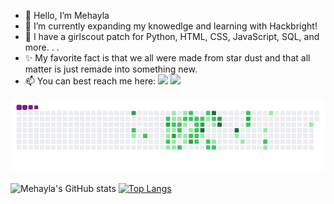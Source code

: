 - 👋 Hello, I’m Mehayla
- 🌱 I’m currently expanding my knowedlge and learning with Hackbright!
- 👀 I have a girlscout patch for Python, HTML, CSS, JavaScript, SQL, and more. . . 
- ✨ My favorite fact is that we all were made from star dust and that all matter is just remade into something new.
- 📫 You can best reach me here: <a href = "mailto:MehaylaC@gmail.com"><img src="https://img.shields.io/badge/-Gmail-%23333?style=for-the-badge&logo=gmail&logoColor=white" target="_blank"></a> <a href="https://www.linkedin.com/in/mehayla/" target="_blank"><img src="https://img.shields.io/badge/-LinkedIn-%230077B5?style=for-the-badge&logo=linkedin&logoColor=white" target="_blank"></a>
  
  
![snakie gif](https://github.com/Mehayla/Mehayla/blob/output/github-contribution-grid-snake.gif)

![Mehayla's GitHub stats](https://github-readme-stats.vercel.app/api?username=Mehayla&title_color=000000&text_color=A245B4)
[![Top Langs](https://github-readme-stats.vercel.app/api/top-langs/?username=Mehayla&hide=Jupyter%20Notebook&langs_count=6&card_width=350&layout=compact)](https://github.com/anuraghazra/github-readme-stats)


<!---
Mehayla/Mehayla is a ✨ special ✨ repository because its `README.md` (this file) appears on your GitHub profile.
You can click the Preview link to take a look at your changes.
--->
